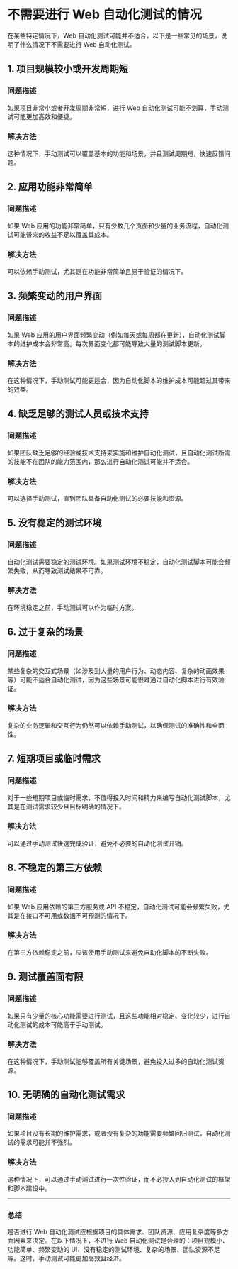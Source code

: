 # 不需要进行 Web 自动化测试的情况

在某些特定情况下，Web 自动化测试可能并不适合，以下是一些常见的场景，说明了什么情况下不需要进行 Web 自动化测试。

## 1. 项目规模较小或开发周期短
### 问题描述
如果项目非常小或者开发周期非常短，进行 Web 自动化测试可能不划算，手动测试可能更加高效和便捷。
### 解决方法
这种情况下，手动测试可以覆盖基本的功能和场景，并且测试周期短，快速反馈问题。

## 2. 应用功能非常简单
### 问题描述
如果 Web 应用的功能非常简单，只有少数几个页面和少量的业务流程，自动化测试可能带来的收益不足以覆盖其成本。
### 解决方法
可以依赖手动测试，尤其是在功能非常简单且易于验证的情况下。

## 3. 频繁变动的用户界面
### 问题描述
如果 Web 应用的用户界面频繁变动（例如每天或每周都在更新），自动化测试脚本的维护成本会非常高。每次界面变化都可能导致大量的测试脚本更新。
### 解决方法
在这种情况下，手动测试可能更适合，因为自动化脚本的维护成本可能超过其带来的效益。

## 4. 缺乏足够的测试人员或技术支持
### 问题描述
如果团队缺乏足够的经验或技术支持来实施和维护自动化测试，且自动化测试所需的技能不在团队的能力范围内，那么进行自动化测试可能并不适合。
### 解决方法
可以选择手动测试，直到团队具备自动化测试的必要技能和资源。

## 5. 没有稳定的测试环境
### 问题描述
自动化测试需要稳定的测试环境。如果测试环境不稳定，自动化测试脚本可能会频繁失败，从而导致测试结果不可靠。
### 解决方法
在环境稳定之前，手动测试可以作为临时方案。

## 6. 过于复杂的场景
### 问题描述
某些复杂的交互式场景（如涉及到大量的用户行为、动态内容、复杂的动画效果等）可能不适合自动化测试，因为这些场景可能很难通过自动化脚本进行有效验证。
### 解决方法
复杂的业务逻辑和交互行为仍然可以依赖手动测试，以确保测试的准确性和全面性。

## 7. 短期项目或临时需求
### 问题描述
对于一些短期项目或临时需求，不值得投入时间和精力来编写自动化测试脚本，尤其是在测试需求较少且目标明确的情况下。
### 解决方法
可以通过手动测试快速完成验证，避免不必要的自动化测试开销。

## 8. 不稳定的第三方依赖
### 问题描述
如果 Web 应用依赖的第三方服务或 API 不稳定，自动化测试可能会频繁失败，尤其是在接口不可用或数据不可预测的情况下。
### 解决方法
在第三方依赖稳定之前，应该使用手动测试来避免自动化脚本的不断失败。

## 9. 测试覆盖面有限
### 问题描述
如果只有少量的核心功能需要进行测试，且这些功能相对稳定、变化较少，进行自动化测试的成本可能高于手动测试。
### 解决方法
在这种情况下，手动测试能够覆盖所有关键场景，避免投入过多的自动化测试资源。

## 10. 无明确的自动化测试需求
### 问题描述
如果项目没有长期的维护需求，或者没有复杂的功能需要频繁回归测试，自动化测试的需求可能并不强烈。
### 解决方法
这种情况下，可以通过手动测试进行一次性验证，而不必投入到自动化测试的框架和脚本建设中。

---

### 总结
是否进行 Web 自动化测试应根据项目的具体需求、团队资源、应用复杂度等多方面因素来决定。在以下情况下，不进行 Web 自动化测试是合理的：项目规模小、功能简单、频繁变动的 UI、没有稳定的测试环境、复杂的场景、团队资源不足等。这时，手动测试可能更加高效且经济。
